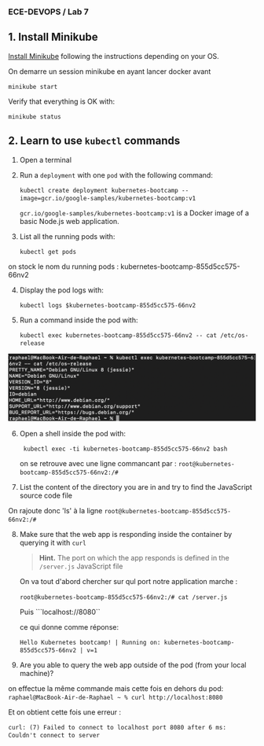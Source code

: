 ### ECE-DEVOPS / Lab 7 

## 1. Install Minikube

[Install Minikube](https://kubernetes.io/docs/tasks/tools/install-minikube/) following the instructions depending on your OS.

On demarre un session minikube en ayant lancer docker avant 

```
minikube start
```

Verify that everything is OK with:
```
minikube status
```

## 2. Learn to use `kubectl` commands

1. Open a terminal

2. Run a `deployment` with one `pod` with the following command:
   ```
   kubectl create deployment kubernetes-bootcamp --image=gcr.io/google-samples/kubernetes-bootcamp:v1
   ```
   `gcr.io/google-samples/kubernetes-bootcamp:v1` is a Docker image of a basic Node.js web application.
   
3. List all the running pods with:
   ```
   kubectl get pods
   ```
on stock le nom du running pods : kubernetes-bootcamp-855d5cc575-66nv2

4. Display the pod logs with:
   ```
   kubectl logs $kubernetes-bootcamp-855d5cc575-66nv2
   ```
   
5. Run a command inside the pod with:
   ```
   kubectl exec kubernetes-bootcamp-855d5cc575-66nv2 -- cat /etc/os-release
   ```

![Alt text](image.png)

6. Open a shell inside the pod with:
   ```
    kubectl exec -ti kubernetes-bootcamp-855d5cc575-66nv2 bash
   ```
   on se retrouve avec une ligne commancant par : ```root@kubernetes-bootcamp-855d5cc575-66nv2:/# ```

7. List the content of the directory you are in and try to find the JavaScript source code file

On rajoute donc 'ls' à la ligne
```root@kubernetes-bootcamp-855d5cc575-66nv2:/# ```

8. Make sure that the web app is responding inside the container by querying it with `curl`

   > **Hint.** The port on which the app responds is defined in the `/server.js` JavaScript file

   On va tout d'abord chercher sur qul port notre application marche :

   ```root@kubernetes-bootcamp-855d5cc575-66nv2:/# cat /server.js```

   Puis 
   ```localhost://8080``

   ce qui donne comme réponse: 
   ``` 
   Hello Kubernetes bootcamp! | Running on: kubernetes-bootcamp-855d5cc575-66nv2 | v=1
   ```
   
9. Are you able to query the web app outside of the pod (from your local machine)?

on effectue la même commande mais cette fois en dehors du pod:
```raphael@MacBook-Air-de-Raphael ~ % curl http://localhost:8080```

Et on obtient cette fois une erreur :

```
curl: (7) Failed to connect to localhost port 8080 after 6 ms: Couldn't connect to server
```
